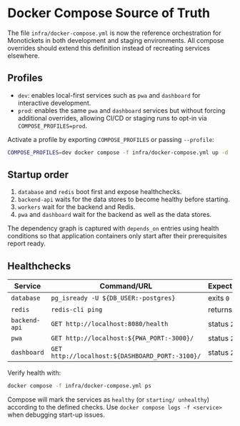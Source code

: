 # Docker Compose Source of Truth

The file `infra/docker-compose.yml` is now the reference orchestration for
Monotickets in both development and staging environments. All compose overrides
should extend this definition instead of recreating services elsewhere.

## Profiles

- `dev`: enables local-first services such as `pwa` and `dashboard` for
  interactive development.
- `prod`: enables the same `pwa` and `dashboard` services but without forcing
  additional overrides, allowing CI/CD or staging runs to opt-in via
  `COMPOSE_PROFILES=prod`.

Activate a profile by exporting `COMPOSE_PROFILES` or passing `--profile`:

```bash
COMPOSE_PROFILES=dev docker compose -f infra/docker-compose.yml up -d
```

## Startup order

1. `database` and `redis` boot first and expose healthchecks.
2. `backend-api` waits for the data stores to become healthy before starting.
3. `workers` wait for the backend and Redis.
4. `pwa` and `dashboard` wait for the backend as well as the data stores.

The dependency graph is captured with `depends_on` entries using health
conditions so that application containers only start after their prerequisites
report ready.

## Healthchecks

| Service       | Command/URL                               | Expectation |
| ------------- | ----------------------------------------- | ----------- |
| `database`    | `pg_isready -U ${DB_USER:-postgres}`      | exits `0`   |
| `redis`       | `redis-cli ping`                          | returns `PONG` |
| `backend-api` | `GET http://localhost:8080/health`        | status `200` |
| `pwa`         | `GET http://localhost:${PWA_PORT:-3000}/` | status `200` |
| `dashboard`   | `GET http://localhost:${DASHBOARD_PORT:-3100}/` | status `200` |

Verify health with:

```bash
docker compose -f infra/docker-compose.yml ps
```

Compose will mark the services as `healthy` (or `starting/ unhealthy`) according
to the defined checks. Use `docker compose logs -f <service>` when debugging
start-up issues.
